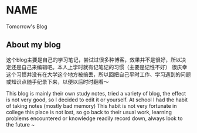 # NAME
Tomorrow's Blog
## About my blog
这个blog主要是自己的学习笔记，尝试过很多种博客，效果并不是很好，所以决定还是自己来编辑吧。本人上学时就有记笔记的习惯（主要是记性不好）
很庆幸这个习惯并没有在大学这个地方被搞丢，所以回把自己平时工作、学习遇到的问题或知识点随手纪录下来，以便以后时时翻看～

This blog is mainly their own study notes, tried a variety of blog, the effect is not very good, so I decided to edit it or yourself. At school I had the habit of taking notes (mostly bad memory)
This habit is not very fortunate in college this place is not lost, so go back to their usual work, learning problems encountered or knowledge readily record down, always look to the future ~
